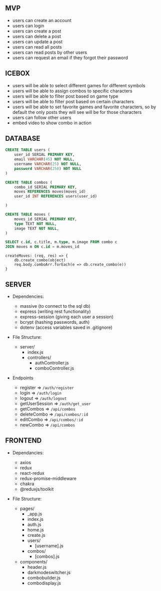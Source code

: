 ## MVP

- users can create an account
- users can login
- users can create a post
- users can delete a post
- users can update a post
- users can read all posts
- users can read posts by other users
- users can request an email if they forgot their password

## ICEBOX

- users will be able to select different games for different symbols
- users will be able to assign combos to specific characters
- users will be able to filter post based on game type
- users will be able to filter post based on certain characters
- users will be able to set favorite games and favorite characters, so by default the only posts they will see will be for those characters
- users can follow other users
- embed video to show combo in action

## DATABASE

```SQL
CREATE TABLE users (
    user_id SERIAL PRIMARY KEY,
    email VARCHAR(45) NOT NULL,
    username VARCHAR(25) NOT NULL,
    password VARCHAR(250) NOT NULL
)
```

```SQL
CREATE TABLE combos (
    combo_id SERIAL PRIMARY KEY,
    moves REFERENCES moves(moves_id)
    user_id INT REFERENCES users(user_id)

)
```

```SQL
CREATE TABLE moves (
    moves_id SERIAL PRIMARY KEY,
    type TEXT NOT NULL,
    image TEXT NOT NULL,
)

SELECT c.id, c.title, m.type, m.image FROM combo c
JOIN moves m ON c.id = m.moves_id
```

```JS
createMoves: (req, res) => {
    db.create_combo(object)
    req.body.comboArr.forEach(e => db.create_combo(e))
}
```

## SERVER

- Dependencies: 
    - massive (to connect to the sql db)
    - express (writing rest functionality)
    - express-session (giving each user a session)
    - bcrypt (hashing passwords, auth)
    - dotenv (access variables saved in .gitignore)

- File Structure: 
    - server/
        - index.js
        - controllers/
            - authController.js
            - comboController.js

- Endpoints
    - register => `/auth/register`
    - login => `/auth/login`
    - logout => `/auth/logout`
    - getUserSession => `/auth/get_user`
    - getCombos => `/api/combos`
    - deleteCombo => `/api/combos/:id`
    - editCombo => `/api/combos/:id`
    - newCombo => `/api/combos`

## FRONTEND

- Dependancies: 
    - axios
    - redux
    - react-redux
    - redux-promise-middleware
    - chakra
    - @reduxjs/toolkit

- File Structure:
    - pages/
        - _app.js
        - index.js
        - auth.js
        - home.js
        - create.js
        - users/
            - [username].js
        - combos/
            - [combos].js
    - components/
        - header.js
        - darkmodeswitcher.js
        - combobuilder.js
        - combodisplay.js

